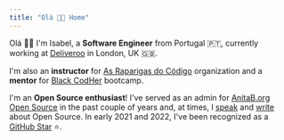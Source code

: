 ```yaml
---
title: "Olá 👋🏾 Home"
--- 
```


Olá 👋🏾 I'm Isabel, a **Software Engineer** from Portugal 🇵🇹, currently working at [Deliveroo](https://deliveroo.co.uk/) in London, UK 🇬🇧.

I'm also an **instructor** for [As Raparigas do Código](https://raparigasdocodigo.pt/) organization and a **mentor** for [Black CodHer](https://blackcodher.com/) bootcamp.

I'm an **Open Source enthusiast**! I've served as an admin for [AnitaB.org Open Source](https://github.com/anitab-org) in the past couple of years and, at times, I [speak](/talks) and [write](/posts) about Open Source. In early 2021 and 2022, I've been recognized as a [GitHub Star](https://stars.github.com/profiles/isabelcosta) ⭐.
